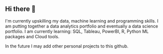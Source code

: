## Hi there 👋

I'm currently upskilling my data, machine learning and programming skills.
I am putting together a data analytics portfolio and eventually a data science portfolio.
I am currently learning: SQL, Tableau, PowerBI, R, Python ML packages and Cloud tools. 

In the future I may add other personal projects to this github. 

<!--
**suandrew14/suandrew14** is a ✨ _special_ ✨ repository because its `README.md` (this file) appears on your GitHub profile.

Here are some ideas to get you started:

- 🔭 I’m currently working on ... 
- 🌱 I’m currently learning ...
- 👯 I’m looking to collaborate on ...
- 🤔 I’m looking for help with ...
- 💬 Ask me about ...
- 📫 How to reach me: ...
- 😄 Pronouns: ...
- ⚡ Fun fact: ...
-->
